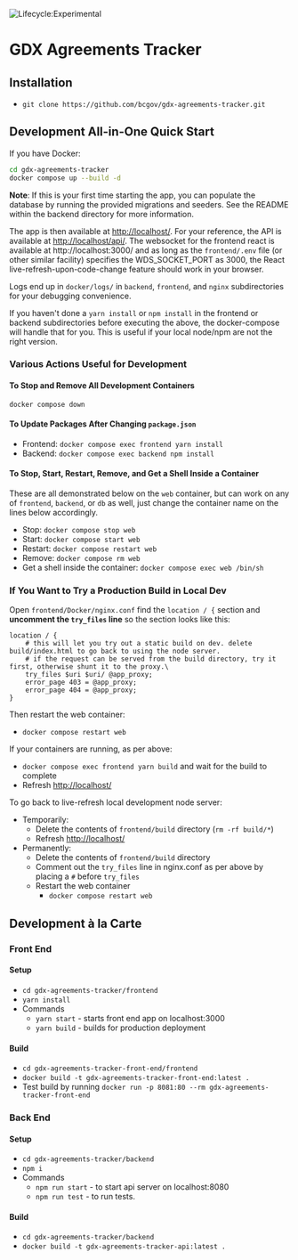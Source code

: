 ![Lifecycle:Experimental](https://img.shields.io/badge/Lifecycle-Experimental-339999)

# GDX Agreements Tracker

## Installation
* ```git clone https://github.com/bcgov/gdx-agreements-tracker.git```

## Development All-in-One Quick Start
If you have Docker:
```bash
cd gdx-agreements-tracker
docker compose up --build -d
```

**Note**: If this is your first time starting the app, you can populate the database by running the provided migrations and seeders. See the README within the backend directory for more information.

The app is then available at [http://localhost/](http://localhost/). For your reference, the API is available at [http://localhost/api/](http://localhost/api/). The websocket for the frontend react is available at http://localhost:3000/ and as long as the `frontend/.env` file (or other similar facility) specifies the WDS_SOCKET_PORT as 3000, the React live-refresh-upon-code-change feature should work in your browser. 

Logs end up in `docker/logs/` in `backend`, `frontend`, and `nginx` subdirectories for your debugging convenience.

If you haven't done a `yarn install` or `npm install` in the frontend or backend subdirectories before executing the above, the docker-compose will handle that for you. This is useful if your local node/npm are not the right version.

### Various Actions Useful for Development
#### To Stop and Remove All Development Containers
`docker compose down`

#### To Update Packages After Changing `package.json`
* Frontend: `docker compose exec frontend yarn install`
* Backend: `docker compose exec backend npm install`

#### To Stop, Start, Restart, Remove, and Get a Shell Inside a Container
These are all demonstrated below on the `web` container, but can work on any of `frontend`, `backend`, or `db` as well, just change the container name on the lines below accordingly.
* Stop: `docker compose stop web`
* Start: `docker compose start web`
* Restart: `docker compose restart web`
* Remove: `docker compose rm web`
* Get a shell inside the container: `docker compose exec web /bin/sh`

### If You Want to Try a Production Build in Local Dev
Open `frontend/Docker/nginx.conf` find the `location / {` section and **uncomment the `try_files` line** so the section looks like this:
```
location / {
    # this will let you try out a static build on dev. delete build/index.html to go back to using the node server.
    # if the request can be served from the build directory, try it first, otherwise shunt it to the proxy.\
    try_files $uri $uri/ @app_proxy;
    error_page 403 = @app_proxy;
    error_page 404 = @app_proxy;
}
```
Then restart the web container:
* `docker compose restart web`

If your containers are running, as per above:

* `docker compose exec frontend yarn build` and wait for the build to complete
* Refresh [http://localhost/](http://localhost/)

To go back to live-refresh local development node server:
* Temporarily:
  * Delete the contents of `frontend/build` directory (`rm -rf build/*`)
  * Refresh [http://localhost/](http://localhost/)
* Permanently:
  * Delete the contents of `frontend/build` directory
  * Comment out the `try_files` line in nginx.conf as per above by placing a `#` before `try_files`
  * Restart the web container
    * `docker compose restart web`

## Development à la Carte

### Front End

#### Setup
* ```cd gdx-agreements-tracker/frontend```
* ```yarn install```
* Commands
    * ```yarn start``` - starts front end app on localhost:3000
    * ```yarn build``` - builds for production deployment

#### Build
* ```cd gdx-agreements-tracker-front-end/frontend```
* ```docker build -t gdx-agreements-tracker-front-end:latest .```
* Test build by running ```docker run -p 8081:80 --rm gdx-agreements-tracker-front-end```


### Back End

#### Setup
* ```cd gdx-agreements-tracker/backend```
* ```npm i```
* Commands
  * ```npm run start``` - to start api server on localhost:8080
  * ```npm run test``` - to run tests.

#### Build
* ```cd gdx-agreements-tracker/backend```
* ```docker build -t gdx-agreements-tracker-api:latest .```
